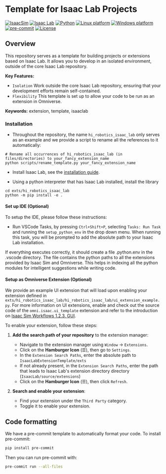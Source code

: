 # Template for Isaac Lab Projects

[![IsaacSim](https://img.shields.io/badge/IsaacSim-4.0.0-silver.svg)](https://docs.omniverse.nvidia.com/isaacsim/latest/overview.html)
[![Isaac Lab](https://img.shields.io/badge/IsaacLab-1.0.0-silver)](https://isaac-sim.github.io/IsaacLab)
[![Python](https://img.shields.io/badge/python-3.10-blue.svg)](https://docs.python.org/3/whatsnew/3.10.html)
[![Linux platform](https://img.shields.io/badge/platform-linux--64-orange.svg)](https://releases.ubuntu.com/20.04/)
[![Windows platform](https://img.shields.io/badge/platform-windows--64-orange.svg)](https://www.microsoft.com/en-us/)
[![pre-commit](https://img.shields.io/badge/pre--commit-enabled-brightgreen?logo=pre-commit&logoColor=white)](https://pre-commit.com/)
[![License](https://img.shields.io/badge/license-MIT-yellow.svg)](https://opensource.org/license/mit)

## Overview

This repository serves as a template for building projects or extensions based on Isaac Lab. It allows you to develop in an isolated environment, outside of the core Isaac Lab repository.

**Key Features:**

- `Isolation` Work outside the core Isaac Lab repository, ensuring that your development efforts remain self-contained.
- `Flexibility` This template is set up to allow your code to be run as an extension in Omniverse.

**Keywords:** extension, template, isaaclab


### Installation


- Throughout the repository, the name `hi_robotics_isaac_lab` only serves as an example and we provide a script to rename all the references to it automatically:

```
# Rename all occurrences of hi_robotics_isaac_lab (in files/directories) to your_fancy_extension_name
python scripts/rename_template.py your_fancy_extension_name
```

- Install Isaac Lab, see the [installation guide](https://isaac-sim.github.io/IsaacLab/source/setup/installation/index.html).

- Using a python interpreter that has Isaac Lab installed, install the library

```
cd exts/hi_robotics_isaac_lab
python -m pip install -e .
```

#### Set up IDE (Optional)

To setup the IDE, please follow these instructions:

- Run VSCode Tasks, by pressing `Ctrl+Shift+P`, selecting `Tasks: Run Task` and running the `setup_python_env` in the drop down menu. When running this task, you will be prompted to add the absolute path to your Isaac Lab installation.

If everything executes correctly, it should create a file .python.env in the .vscode directory. The file contains the python paths to all the extensions provided by Isaac Sim and Omniverse. This helps in indexing all the python modules for intelligent suggestions while writing code.


#### Setup as Omniverse Extension (Optional)

We provide an example UI extension that will load upon enabling your extension defined in `exts/hi_robotics_isaac_lab/hi_robotics_isaac_lab/ui_extension_example.py`. For more information on UI extensions, enable and check out the source code of the `omni.isaac.ui_template` extension and refer to the introduction on [Isaac Sim Workflows 1.2.3. GUI](https://docs.omniverse.nvidia.com/isaacsim/latest/introductory_tutorials/tutorial_intro_workflows.html#gui).

To enable your extension, follow these steps:

1. **Add the search path of your repository** to the extension manager:
    - Navigate to the extension manager using `Window` -> `Extensions`.
    - Click on the **Hamburger Icon** (☰), then go to `Settings`.
    - In the `Extension Search Paths`, enter the absolute path to `IsaacLabExtensionTemplate/exts`
    - If not already present, in the `Extension Search Paths`, enter the path that leads to Isaac Lab's extension directory directory (`IsaacLab/source/extensions`)
    - Click on the **Hamburger Icon** (☰), then click `Refresh`.

2. **Search and enable your extension**:
    - Find your extension under the `Third Party` category.
    - Toggle it to enable your extension.


## Code formatting

We have a pre-commit template to automatically format your code.
To install pre-commit:

```bash
pip install pre-commit
```

Then you can run pre-commit with:

```bash
pre-commit run --all-files
```
